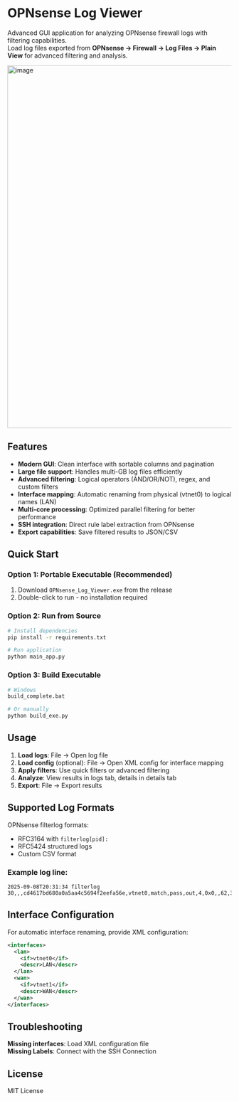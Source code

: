 # OPNsense Log Viewer

Advanced GUI application for analyzing OPNsense firewall logs with filtering capabilities.  
Load log files exported from **OPNsense → Firewall → Log Files → Plain View** for advanced filtering and analysis.

<img width="1079" height="816" alt="image" src="https://github.com/user-attachments/assets/ed929b0d-105e-4ba8-b43b-17d9571b08f4" />



## Features

- **Modern GUI**: Clean interface with sortable columns and pagination
- **Large file support**: Handles multi-GB log files efficiently
- **Advanced filtering**: Logical operators (AND/OR/NOT), regex, and custom filters
- **Interface mapping**: Automatic renaming from physical (vtnet0) to logical names (LAN)
- **Multi-core processing**: Optimized parallel filtering for better performance
- **SSH integration**: Direct rule label extraction from OPNsense
- **Export capabilities**: Save filtered results to JSON/CSV

## Quick Start

### Option 1: Portable Executable (Recommended)
1. Download `OPNsense_Log_Viewer.exe` from the release
2. Double-click to run - no installation required

### Option 2: Run from Source
```bash
# Install dependencies
pip install -r requirements.txt

# Run application
python main_app.py
```

### Option 3: Build Executable
```bash
# Windows
build_complete.bat

# Or manually
python build_exe.py
```

## Usage

1. **Load logs**: File → Open log file
2. **Load config** (optional): File → Open XML config for interface mapping
3. **Apply filters**: Use quick filters or advanced filtering
4. **Analyze**: View results in logs tab, details in details tab
5. **Export**: File → Export results

## Supported Log Formats

OPNsense filterlog formats:
- RFC3164 with `filterlog[pid]:`
- RFC5424 structured logs
- Custom CSV format

### Example log line:
```
2025-09-08T20:31:34 filterlog 30,,,cd4617bd680a0a5aa4c5694f2eefa56e,vtnet0,match,pass,out,4,0x0,,62,35294,0,DF,6,tcp,60,10.13.37.2,191.101.31.14,29397,29376,0,S,1162654291,,64240,,mss;sackOK;TS;nop;wscale
```

## Interface Configuration

For automatic interface renaming, provide XML configuration:

```xml
<interfaces>
  <lan>
    <if>vtnet0</if>
    <descr>LAN</descr>
  </lan>
  <wan>
    <if>vtnet1</if>
    <descr>WAN</descr>
  </wan>
</interfaces>
```

## Troubleshooting

**Missing interfaces**: Load XML configuration file  
**Missing Labels**: Connect with the SSH Connection

## License

MIT License
